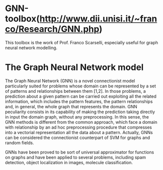 # GNN-toolbox(http://www.dii.unisi.it/~franco/Research/GNN.php)
This toolbox is the work of Prof. Franco Scarselli, especially useful for graph neural network modelling. 

# The Graph Neural Network model

The Graph Neural Network (GNN) is a novel connectionist model particularly suited for problems whose domain can be represented by a set of patterns and relationships between them [1,2]. In those problems, a prediction about a given pattern can be carried out exploiting all the related information, which includes the pattern features, the pattern relationships and, in general, the whole graph that represents the domain. GNN peculiarity consists in its capability of making the prediction taking directly in input the domain graph, without any preprocessing. In this sense, the GNN methods is different from the common approach, which face a domain with relationship by an ad hoc preprocessing procedure that compresses into a vectorial representation all the data about a pattern. Actually, GNNs can be considered the connectionist counterpart of SVM for graphs and random fields. 

GNNs have been proved to be sort of universal approximator for functions on graphs and have been applied to several problems, including spam detection, object localization in images, molecule classification.
